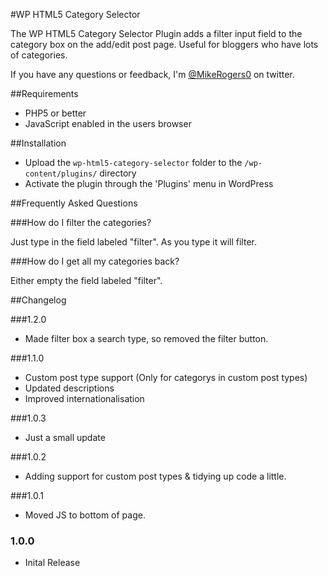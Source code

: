 #WP HTML5 Category Selector

The WP HTML5 Category Selector Plugin adds a filter input field to the category box on the add/edit post page. Useful for bloggers who have lots of categories.

If you have any questions or feedback, I'm <a href="http://twitter.com/MikeRogers0">@MikeRogers0</a> on twitter.

##Requirements

* PHP5 or better
* JavaScript enabled in the users browser

##Installation

* Upload the `wp-html5-category-selector` folder to the `/wp-content/plugins/` directory
* Activate the plugin through the 'Plugins' menu in WordPress

##Frequently Asked Questions

###How do I filter the categories?

Just type in the field labeled "filter". As you type it will filter.

###How do I get all my categories back?

Either empty the field labeled "filter".

##Changelog

###1.2.0
* Made filter box a search type, so removed the filter button. 

###1.1.0
* Custom post type support (Only for categorys in custom post types)
* Updated descriptions
* Improved internationalisation

###1.0.3
* Just a small update

###1.0.2
* Adding support for custom post types & tidying up code a little.

###1.0.1
* Moved JS to bottom of page.

### 1.0.0
* Inital Release
